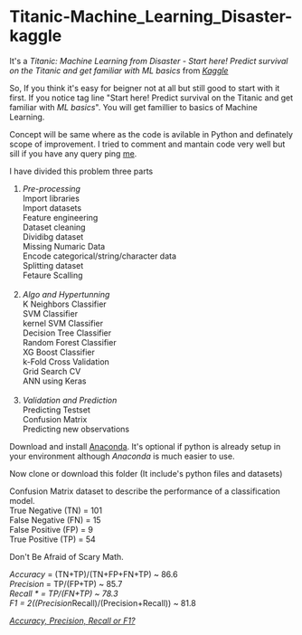 # Titanic-Machine_Learning_Disaster-kaggle

It's a *Titanic: Machine Learning from Disaster - Start here! Predict survival on the Titanic and get familiar with ML basics* from *<a href="https://www.kaggle.com/c/titanic" target="_blank" rel="noopener noreferrer">Kaggle</a>* 

So, If you think it's easy for beigner not at all but still good to start with it first. If you notice tag line "Start here! Predict survival on the Titanic and get familiar with *ML basics*". You will get famillier to basics of Machine Learning.

Concept will be same where as the code is avilable in Python and definately scope of improvement. I tried to comment and mantain code very well but sill if you have any query ping <a href="https://www.linkedin.com/in/mrnikhilgupta/" target="_blank" rel="noopener noreferrer">me</a>.

I have divided this problem three parts<br>
1. *Pre-processing*<br>
   Import libraries<br>
   Import datasets<br>
   Feature engineering<br>
   Dataset cleaning<br>
   Dividibg dataset<br>
   Missing Numaric Data<br>
   Encode categorical/string/character data<br>
   Splitting dataset<br>
   Fetaure Scalling<br><br>
2. *Algo and Hypertunning*<br>
   K Neighbors Classifier<br>
   SVM Classifier<br>
   kernel SVM Classifier<br>
   Decision Tree Classifier<br>
   Random Forest Classifier<br>
   XG Boost Classifier<br>
   k-Fold Cross Validation<br>
   Grid Search CV<br>
   ANN using Keras<br><br>
3. *Validation and Prediction*<br>
   Predicting Testset<br>
   Confusion Matrix<br>
   Predicting new observations<br>
   
Download and install <a href="https://www.anaconda.com/download/" target="_blank" rel="noopener noreferrer">Anaconda</a>. It's optional if python is already setup in your environment although *Anaconda* is much easier to use.

Now clone or download this folder (It include's python files and datasets)

Confusion Matrix dataset to describe the performance of a classification model.<br>
True Negative (TN) = 101<br>
False Negative (FN) = 15<br>
False Positive (FP) = 9<br>
True Positive (TP) = 54<br>

Don't Be Afraid of Scary Math.

*Accuracy* = (TN+TP)/(TN+FP+FN+TP) ~ 86.6<br>
*Precision* = TP/(FP+TP) ~ 85.7<br>
*Recall * = TP/(FN+TP) ~ 78.3<br>
*F1* = 2((Precision*Recall)/(Precision+Recall)) ~ 81.8<br>

*<a href="https://towardsdatascience.com/accuracy-precision-recall-or-f1-331fb37c5cb9" target="_blank" rel="noopener noreferrer">Accuracy, Precision, Recall or F1?</a>* 
